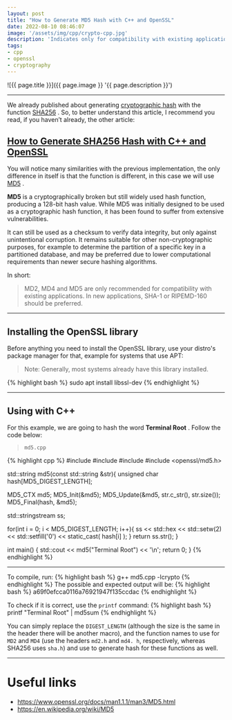 ```yaml
---
layout: post
title: "How to Generate MD5 Hash with C++ and OpenSSL"
date: 2022-08-10 08:46:07
image: '/assets/img/cpp/crypto-cpp.jpg'
description: 'Indicates only for compatibility with existing applications. In new applications, SHA-1 or RIPEMD-160 should be preferred.'
tags:
- cpp
- openssl
- cryptography
---
```


![{{ page.title }}]({{ page.image }} '{{ page.description }}')

---

We already published about generating [cryptographic hash](https://terminalroot.com/what-is-and-how-to-generate-a-hash/) with the function [SHA256](https://terminalroot.com/how-to-generate-sha256-hash-with-cpp-and-openssl/) . So, to better understand this article, I recommend you read, if you haven’t already, the other article:

## [How to Generate SHA256 Hash with C++ and OpenSSL](https://terminalroot.com/how-to-generate-sha256-hash-with-cpp-and-openssl/)

You will notice many similarities with the previous implementation, the only difference in itself is that the function is different, in this case we will use [MD5](https://en.wikipedia.org/wiki/MD5) .

**MD5** is a cryptographically broken but still widely used hash function, producing a 128-bit hash value. While MD5 was initially designed to be used as a cryptographic hash function, it has been found to suffer from extensive vulnerabilities.

It can still be used as a checksum to verify data integrity, but only against unintentional corruption. It remains suitable for other non-cryptographic purposes, for example to determine the partition of a specific key in a partitioned database, and may be preferred due to lower computational requirements than newer secure hashing algorithms.

In short:
> MD2, MD4 and MD5 are only recommended for compatibility with existing applications. In new applications, SHA-1 or RIPEMD-160 should be preferred.

---

## Installing the OpenSSL library
Before anything you need to install the OpenSSL library, use your distro's package manager for that, example for systems that use APT:
> Note: Generally, most systems already have this library installed.

{% highlight bash %}
sudo apt install libssl-dev
{% endhighlight %}

---

## Using with C++
For this example, we are going to hash the word **Terminal Root** . Follow the code below:
> `md5.cpp`

{% highlight cpp %}
#include <iostream>
#include <iomanip>
#include <sstream>
#include <openssl/md5.h>

std::string md5(const std::string &str){
  unsigned char hash[MD5_DIGEST_LENGTH];

  MD5_CTX md5;
  MD5_Init(&md5);
  MD5_Update(&md5, str.c_str(), str.size());
  MD5_Final(hash, &md5);

  std::stringstream ss;

  for(int i = 0; i < MD5_DIGEST_LENGTH; i++){
    ss << std::hex << std::setw(2) << std::setfill('0') << static_cast<int>( hash[i] );
  }
  return ss.str();
}

int main() {
  std::cout << md5("Terminal Root") << '\n';
  return 0;
}
{% endhighlight %}

---

To compile, run:
{% highlight bash %}
g++ md5.cpp -lcrypto
{% endhighlight %}
The possible and expected output will be:
{% highlight bash %}
a69f0efcca0116a76921947f135ccdac
{% endhighlight %}

To check if it is correct, use the `printf` command:
{% highlight bash %}
printf "Terminal Root" | md5sum
{% endhighlight %}

You can simply replace the `DIGEST_LENGTH` (although the size is the same in the header there will be another macro), and the function names to use for `MD2` and `MD4` (use the headers `md2.h` and `md4. h`, respectively, whereas SHA256 uses `sha.h`) and use to generate hash for these functions as well.

---

# Useful links
+ <https://www.openssl.org/docs/man1.1.1/man3/MD5.html>
+ <https://en.wikipedia.org/wiki/MD5>

